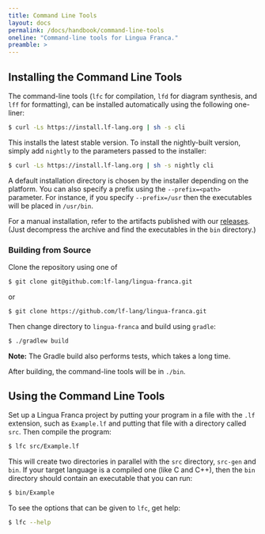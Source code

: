 ```yaml
---
title: Command Line Tools
layout: docs
permalink: /docs/handbook/command-line-tools
oneline: "Command-line tools for Lingua Franca."
preamble: >
---
```


## Installing the Command Line Tools

The command-line tools (`lfc` for compilation, `lfd` for diagram synthesis, and `lff` for formatting), can be installed automatically using the following one-liner:

```sh
$ curl -Ls https://install.lf-lang.org | sh -s cli
```

This installs the latest stable version.
To install the nightly-built version, simply add `nightly` to the parameters passed to the installer:

```sh
$ curl -Ls https://install.lf-lang.org | sh -s nightly cli
```

A default installation directory is chosen by the installer depending on the platform. You can also specify a prefix using the `--prefix=<path>` parameter. For instance, if you specify `--prefix=/usr` then the executables will be placed in `/usr/bin`.

For a manual installation, refer to the artifacts published with our [releases](https://github.com/lf-lang/lingua-franca/releases/). (Just decompress the archive and find the executables in the `bin` directory.)

### Building from Source

Clone the repository using one of

```sh
$ git clone git@github.com:lf-lang/lingua-franca.git
```

or

```sh
$ git clone https://github.com/lf-lang/lingua-franca.git
```

Then change directory to `lingua-franca` and build using `gradle`:

```sh
$ ./gradlew build
```

**Note:** The Gradle build also performs tests, which takes a long time.

After building, the command-line tools will be in `./bin`.

## Using the Command Line Tools

Set up a Lingua Franca project by putting your program in a file with the `.lf` extension,
such as `Example.lf` and putting that file with a directory called `src`.
Then compile the program:

```sh
$ lfc src/Example.lf
```

This will create two directories in parallel with the `src` directory, `src-gen` and `bin`. If your target language is a compiled one (like C and C++), then the `bin` directory should contain an executable that you can run:

```sh
$ bin/Example
```

To see the options that can be given to `lfc`, get help:

```sh
$ lfc --help
```
